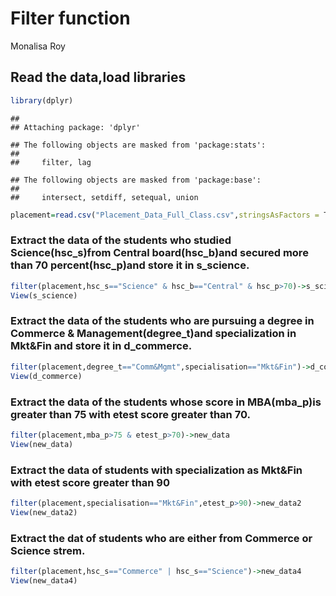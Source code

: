 Filter function
================
Monalisa Roy

## Read the data,load libraries

``` r
library(dplyr)
```

    ## 
    ## Attaching package: 'dplyr'

    ## The following objects are masked from 'package:stats':
    ## 
    ##     filter, lag

    ## The following objects are masked from 'package:base':
    ## 
    ##     intersect, setdiff, setequal, union

``` r
placement=read.csv("Placement_Data_Full_Class.csv",stringsAsFactors = T)
```

### Extract the data of the students who studied Science(hsc_s)from Central board(hsc_b)and secured more than 70 percent(hsc_p)and store it in s_science.

``` r
filter(placement,hsc_s=="Science" & hsc_b=="Central" & hsc_p>70)->s_science
View(s_science)
```

### Extract the data of the students who are pursuing a degree in Commerce & Management(degree_t)and specialization in Mkt&Fin and store it in d_commerce.

``` r
filter(placement,degree_t=="Comm&Mgmt",specialisation=="Mkt&Fin")->d_commerce
View(d_commerce)
```

### Extract the data of the students whose score in MBA(mba_p)is greater than 75 with etest score greater than 70.

``` r
filter(placement,mba_p>75 & etest_p>70)->new_data
View(new_data)
```

### Extract the data of students with specialization as Mkt&Fin with etest score greater than 90

``` r
filter(placement,specialisation=="Mkt&Fin",etest_p>90)->new_data2
View(new_data2)
```

### Extract the dat of students who are either from Commerce or Science strem.

``` r
filter(placement,hsc_s=="Commerce" | hsc_s=="Science")->new_data4
View(new_data4)
```
